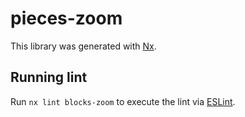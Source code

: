 # pieces-zoom

This library was generated with [Nx](https://nx.dev).

## Running lint

Run `nx lint blocks-zoom` to execute the lint via [ESLint](https://eslint.org/).
